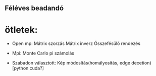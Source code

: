 ## Féléves beadandó

# ötletek:
- Open mp:
	Mátrix szorzás
	Mátrix inverz
	Összefésülő rendezés

- Mpi:
	Monte Carlo pi számolás


- Szabadon választott:
	Kép módosítás(homályosítás, edge decetion) [python cuda?]
